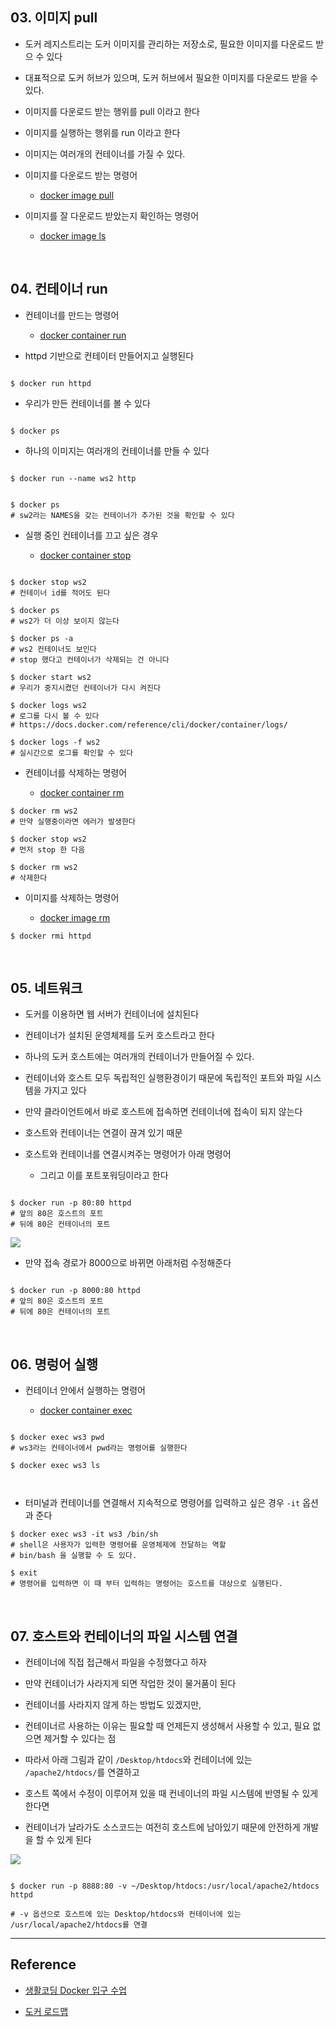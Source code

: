## 03. 이미지 pull

- 도커 레지스트리는 도커 이미지를 관리하는 저장소로, 필요한 이미지를 다운로드 받으 수 있다

- 대표적으로 도커 허브가 있으며, 도커 허브에서 필요한 이미지를 다운로드 받을 수 있다.

- 이미지를 다운로드 받는 행위를 pull 이라고 한다

- 이미지를 실행하는 행위를 run 이라고 한다

- 이미지는 여러개의 컨테이너를 가질 수 있다.

- 이미지를 다운로드 받는 명령어

  - [docker image pull](https://docs.docker.com/reference/cli/docker/image/pull/)

- 이미지를 잘 다운로드 받았는지 확인하는 명령어

  - [docker image ls](https://docs.docker.com/reference/cli/docker/image/ls/)

<br/>

## 04. 컨테이너 run

- 컨테이너를 만드는 명령어

  - [docker container run](https://docs.docker.com/reference/cli/docker/container/run/)

- httpd 기반으로 컨테이터 만들어지고 실행된다

```shell

$ docker run httpd

```

- 우리가 만든 컨테이너를 볼 수 있다

```shell

$ docker ps

```

- 하나의 이미지는 여러개의 컨테이너를 만들 수 있다

```shell

$ docker run --name ws2 http


$ docker ps
# sw2라는 NAMES을 갖는 컨테이너가 추가된 것을 확인할 수 있다

```

- 실행 중인 컨테이너를 끄고 싶은 경우

  - [docker container stop](https://docs.docker.com/reference/cli/docker/container/stop/)

```shell

$ docker stop ws2
# 컨테이너 id를 적어도 된다

$ docker ps
# ws2가 더 이상 보이지 않는다

$ docker ps -a
# ws2 컨테이너도 보인다
# stop 했다고 컨테이너가 삭제되는 건 아니다

$ docker start ws2
# 우리가 중지시켰던 컨테이너가 다시 켜진다

$ docker logs ws2
# 로그를 다시 볼 수 있다
# https://docs.docker.com/reference/cli/docker/container/logs/

$ docker logs -f ws2
# 실시간으로 로그를 확인할 수 있다
```

- 컨테이너를 삭제하는 명령어

  - [docker container rm](https://docs.docker.com/reference/cli/docker/container/rm/)

```shell
$ docker rm ws2
# 만약 실행중이라면 에러가 발생한다

$ docker stop ws2
# 먼저 stop 한 다음

$ docker rm ws2
# 삭제한다
```

- 이미지를 삭제하는 명령어

  - [docker image rm](https://docs.docker.com/reference/cli/docker/image/rm/)

```shell
$ docker rmi httpd
```

<br/>

## 05. 네트워크

- 도커를 이용하면 웹 서버가 컨테이너에 설치된다

- 컨테이너가 설치된 운영체제를 도커 호스트라고 한다

- 하나의 도커 호스트에는 여러개의 컨테이너가 만들어질 수 있다.

- 컨테이너와 호스트 모두 독립적인 실행환경이기 때문에 독립적인 포트와 파일 시스템을 가지고 있다

- 만약 클라이언트에서 바로 호스트에 접속하면 컨테이너에 접속이 되지 않는다

- 호스트와 컨테이너는 연결이 끊겨 있기 때문

- 호스트와 컨테이너를 연결시켜주는 명령어가 아래 명령어

  - 그리고 이를 포트포워딩이라고 한다

```shell

$ docker run -p 80:80 httpd
# 앞의 80은 호스트의 포트
# 뒤에 80은 컨테이너의 포트

```

<img src='./images/생활코딩 Docker 입구 수업/01.png'>

- 만약 접속 경로가 8000으로 바뀌면 아래처럼 수정해준다

```shell

$ docker run -p 8000:80 httpd
# 앞의 80은 호스트의 포트
# 뒤에 80은 컨테이너의 포트

```

<br/>

## 06. 명렁어 실행

- 컨테이너 안에서 실행하는 명령어

  - [docker container exec](https://docs.docker.com/reference/cli/docker/container/exec/)

```shell

$ docker exec ws3 pwd
# ws3라는 컨테이너에서 pwd라는 명령어를 실행한다

$ docker exec ws3 ls



```

- 터미널과 컨테이너를 연결해서 지속적으로 명령어를 입력하고 싶은 경우 `-it` 옵션과 준다

```shell
$ docker exec ws3 -it ws3 /bin/sh
# shell은 사용자가 입력한 명령어를 운영체제에 전달하는 역할
# bin/bash 을 실행할 수 도 있다.

$ exit
# 명령어를 입력하면 이 때 부터 입력하는 명령어는 호스트를 대상으로 실행된다.

```

<br/>

## 07. 호스트와 컨테이너의 파일 시스템 연결

- 컨테이너에 직접 접근해서 파일을 수정했다고 하자

- 만약 컨테이너가 사라지게 되면 작업한 것이 물거품이 된다

- 컨테이너를 사라지지 않게 하는 방법도 있겠지만,

- 컨테이너르 사용하는 이유는 필요할 때 언제든지 생성해서 사용할 수 있고, 필요 없으면 제거할 수 있다는 점

- 따라서 아래 그림과 같이 `/Desktop/htdocs`와 컨테이너에 있는 `/apache2/htdocs/`를 연결하고

- 호스트 쪽에서 수정이 이루어져 있을 때 컨네이너의 파일 시스템에 반영될 수 있게 한다면

- 컨테이너가 날라가도 소스코드는 여전히 호스트에 남아있기 때문에 안전하게 개발을 할 수 있게 된다

<img src='./images/생활코딩 Docker 입구 수업/02.png'>

```shell

$ docker run -p 8888:80 -v ~/Desktop/htdocs:/usr/local/apache2/htdocs httpd

# -v 옵션으로 호스트에 있는 Desktop/htdocs와 컨테이너에 있는 /usr/local/apache2/htdocs를 연결

```

---

## Reference

- [생활코딩 Docker 입구 수업](https://opentutorials.org/course/4781)

- [도커 로드맵](https://seomal.com/map/1/129)
